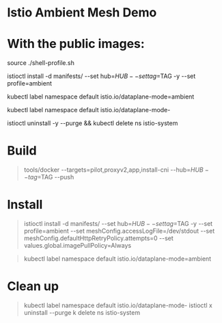 # Istio Ambient Mesh Demo


# With the public images:

source ./shell-profile.sh

istioctl install -d manifests/ --set hub=$HUB --set tag=$TAG -y --set profile=ambient

kubectl label namespace default istio.io/dataplane-mode=ambient

kubectl label namespace default istio.io/dataplane-mode-

istioctl uninstall -y --purge && kubectl delete ns istio-system


# Build

> tools/docker --targets=pilot,proxyv2,app,install-cni --hub=$HUB --tag=$TAG --push

# Install
> istioctl install -d manifests/ --set hub=$HUB --set tag=$TAG -y   --set profile=ambient --set meshConfig.accessLogFile=/dev/stdout --set meshConfig.defaultHttpRetryPolicy.attempts=0 --set values.global.imagePullPolicy=Always

> kubectl label namespace default istio.io/dataplane-mode=ambient

# Clean up

> kubectl label namespace default istio.io/dataplane-mode-
> istioctl x uninstall --purge
> k delete ns istio-system



